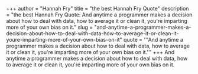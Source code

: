 +++
author = "Hannah Fry"
title = "the best Hannah Fry Quote"
description = "the best Hannah Fry Quote: And anytime a programmer makes a decision about how to deal with data, how to average it or clean it, you're imparting more of your own bias on it."
slug = "and-anytime-a-programmer-makes-a-decision-about-how-to-deal-with-data-how-to-average-it-or-clean-it-youre-imparting-more-of-your-own-bias-on-it"
quote = '''And anytime a programmer makes a decision about how to deal with data, how to average it or clean it, you're imparting more of your own bias on it.'''
+++
And anytime a programmer makes a decision about how to deal with data, how to average it or clean it, you're imparting more of your own bias on it.
